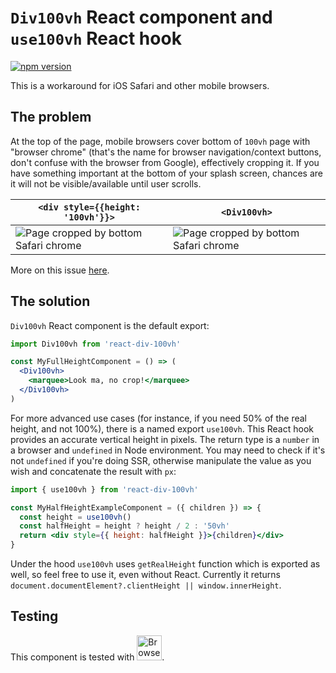 # `Div100vh` React component and `use100vh` React hook

[![npm version](https://badge.fury.io/js/react-div-100vh.svg)](https://badge.fury.io/js/react-div-100vh)

This is a workaround for iOS Safari and other mobile browsers.

## The problem

At the top of the page, mobile browsers cover bottom of `100vh` page with "browser chrome" (that's the name for browser navigation/context buttons, don't confuse with the browser from Google), effectively cropping it. If you have something important at the bottom of your splash screen, chances are it will not be visible/available until user scrolls.

| `<div style={{height: '100vh'}}>`                                                                                               | `<Div100vh>`                                                                                                                        |
| ------------------------------------------------------------------------------------------------------------------------------- | ----------------------------------------------------------------------------------------------------------------------------------- |
| ![Page cropped by bottom Safari chrome](https://raw.githubusercontent.com/mvasin/react-div-100vh/master/images/regular-div.png) | ![Page cropped by bottom Safari chrome](https://raw.githubusercontent.com/mvasin/react-div-100vh/master/images/react-div-100vh.png) |

More on this issue [here](https://nicolas-hoizey.com/2015/02/viewport-height-is-taller-than-the-visible-part-of-the-document-in-some-mobile-browsers.html).

## The solution

`Div100vh` React component is the default export:

```jsx
import Div100vh from 'react-div-100vh'

const MyFullHeightComponent = () => (
  <Div100vh>
    <marquee>Look ma, no crop!</marquee>
  </Div100vh>
)
```

For more advanced use cases (for instance, if you need 50% of the real height, and not 100%), there is a named export `use100vh`. This React hook provides an accurate vertical height in pixels. The return type is a `number` in a browser and `undefined` in Node environment. You may need to check if it's not `undefined` if you're doing SSR, otherwise manipulate the value as you wish and concatenate the result with `px`:

```jsx
import { use100vh } from 'react-div-100vh'

const MyHalfHeightExampleComponent = ({ children }) => {
  const height = use100vh()
  const halfHeight = height ? height / 2 : '50vh'
  return <div style={{ height: halfHeight }}>{children}</div>
}
```

Under the hood `use100vh` uses `getRealHeight` function which is exported as well, so feel free to use it, even without React. Currently it returns `document.documentElement?.clientHeight || window.innerHeight`.

## Testing

This component is tested with <a href="https://www.browserstack.com"><img title="BrowserStack" alt="BrowserStack Logo" height="40" src="https://raw.githubusercontent.com/mvasin/react-div-100vh/master/images/browser-stack.svg"></a>.
